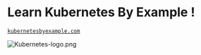 # Learn Kubernetes By Example !

  [`kubernetesbyexample.com`](http://kubernetesbyexample.com) 



![Kubernetes-logo.png](https://github.com/shivamjhalabfiles/kubernetes-lab/blob/master/images/Kubernetes-logo.png)